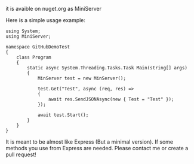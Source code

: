 it is avaible on nuget.org as MiniServer

Here is a simple usage example:

```
using System;
using MiniServer;

namespace GitHubDemoTest
{
    class Program
    {
        static async System.Threading.Tasks.Task Main(string[] args)
        {
            MinServer test = new MinServer();

            test.Get("Test", async (req, res) =>
            {
                await res.SendJSONAsync(new { Test = "Test" });
            });

            await test.Start();
        }
    }
}

```

It is meant to be almost like Express (But a minimal version). If some methods you use from Express are needed. Please contact me or create a pull request!
